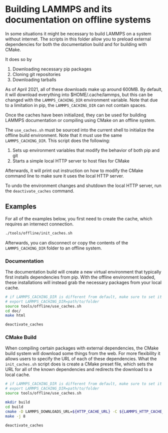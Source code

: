 # Building LAMMPS and its documentation on offline systems

In some situations it might be necessary to build LAMMPS on a system without
internet. The scripts in this folder allow you to preload external dependencies
for both the documentation build and for building with CMake.

It does so by

1. Downloading necessary pip packages
2. Cloning git repositories
3. Downloading tarballs

As of April 2021, all of these downloads make up around 600MB.  By
default, it will download everything into $HOME/.cache/lammps, but this can be
changed with the ``LAMMPS_CACHING_DIR`` environment variable. Note that due to
a limitation in pip, the ``LAMMPS_CACHING_DIR`` can not contain spaces.

Once the caches have been initialized, they can be used for building
LAMMPS documentation or compiling using CMake on an offline system.

The ``use_caches.sh`` must be sourced into the current shell to initialize the
offline build environment. Note that it must use the same ``LAMMPS_CACHING_DIR``.
This script does the following:

1. Sets up environment variables that modify the behavior of both pip and git
2. Starts a simple local HTTP server to host files for CMake

Afterwards, it will print out instruction on how to modify the CMake command
line to make sure it uses the local HTTP server.

To undo the environment changes and shutdown the local HTTP server, run the
``deactivate_caches`` command.

## Examples

For all of the examples below, you first need to create the cache, which requires an internect connection.

```bash
./tools/offline/init_caches.sh
```

Afterwards, you can disconnect or copy the contents of the ``LAMMPS_CACHING_DIR`` folder to an offline system.

### Documentation

The documentation build will create a new virtual environment that typically first installs dependencies from pip.
With the offline environment loaded, these installations will instead grab the necessary packages from your local cache.

```bash
# if LAMMPS_CACHING_DIR is different from default, make sure to set it first
# export LAMMPS_CACHING_DIR=path/to/folder
source tools/offline/use_caches.sh
cd doc/
make html

deactivate_caches
```

### CMake Build

When compiling certain packages with external dependencies, the CMake build system will download some things from the web.
For more flexibility it allows users to specify the URL of each of these dependencies. What the ``init_caches.sh`` script does is
create a CMake preset file, which sets the URL for all of the known dependencies and redirects the download to a local cache.

```bash
# if LAMMPS_CACHING_DIR is different from default, make sure to set it first
# export LAMMPS_CACHING_DIR=path/to/folder
source tools/offline/use_caches.sh

mkdir build
cd build
cmake -D LAMMPS_DOWNLOADS_URL=${HTTP_CACHE_URL} -C ${LAMMPS_HTTP_CACHE_CONFIG} -C ../cmake/presets/most.cmake ../cmake
make -j 8

deactivate_caches
```
